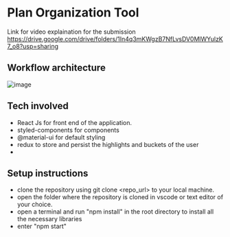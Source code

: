 # Plan Organization Tool

Link for video explaination for the submission https://drive.google.com/drive/folders/1In4q3mKWgzB7NfLvsDV0MlWYulzK7_o8?usp=sharing

## Workflow architecture
![image](https://user-images.githubusercontent.com/54112921/155879364-9eef8642-6774-47ea-8f74-a881c2626977.png)

## Tech involved

- React Js for front end of the application.
- styled-components for components
- @material-ui for default styling
- redux to store and persist the highlights and buckets of the user
- 

## Setup instructions

- clone the repository using git clone <repo_url> to your local machine.
- open the folder where the repository is cloned in vscode or text editor of your choice.
- open a terminal and run "npm install" in the root directory to install all the necessary libraries
- enter "npm start" 

